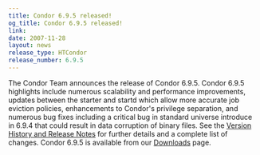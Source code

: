 ```yaml
---
title: Condor 6.9.5 released!
og_title: Condor 6.9.5 released!
link: 
date: 2007-11-28
layout: news
release_type: HTCondor
release_number: 6.9.5
---
```


The Condor Team announces the release of Condor 6.9.5. Condor 6.9.5 highlights include numerous scalability and performance improvements, updates between the starter and startd which allow more accurate job eviction policies, enhancements to Condor's privilege separation, and numerous bug fixes including a critical bug in standard universe introduce in 6.9.4 that could result in data corruption of binary files.  See the <a href="manual/latest-dev/9_Version_History.html">Version History and Release Notes</a> for further details and a complete list of changes. Condor 6.9.5 is available from our <a href="downloads/">Downloads</a> page.
